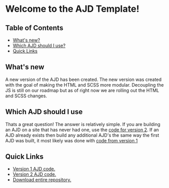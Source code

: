 # Welcome to the AJD Template!

## Table of Contents
- [What's new?](#whats-new)
- [Which AJD should I use?](#which-ajd-should-i-use)
- [Quick Links](#quick-links)


## What's new
A new version of the AJD has been created. The new version was created with the goal of making the HTML and SCSS more modular. Decoupling the JS is still on our roadmap but as of right now we are rolling out the HTML and SCSS changes.


## Which AJD should I use
Thats a great question! The answer is relatively simple. If you are building an AJD on a site that has never had one, use the [code for version 2](https://github.com/tmpworldwide/tb-ajd-template/tree/gh-pages/code/v2). If an AJD already exists then build any additional AJD's the same way the first AJD was built, it most likely was done with [code from version 1](https://github.com/tmpworldwide/tb-ajd-template/tree/gh-pages/code/v1)


## Quick Links
* [Version 1 AJD code.](https://github.com/tmpworldwide/tb-ajd-template/tree/gh-pages/code/v1)
* [Version 2 AJD code.](https://github.com/tmpworldwide/tb-ajd-template/tree/gh-pages/code/v2)
* [Download entire repository.](https://github.com/tmpworldwide/tb-ajd-template/archive/gh-pages.zip)






